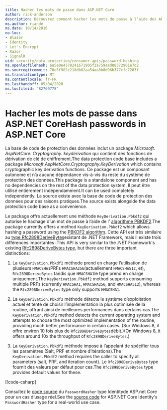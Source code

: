 ```yaml
---
title: Hacher les mots de passe dans ASP.NET Core
author: rick-anderson
description: Découvrez comment hacher les mots de passe à l’aide des API de protection des données ASP.NET Core.
ms.author: riande
ms.date: 10/14/2016
no-loc:
- Blazor
- Identity
- Let's Encrypt
- Razor
- SignalR
uid: security/data-protection/consumer-apis/password-hashing
ms.openlocfilehash: 6a5e0e4378241671905f2a759aad88372901e7d2
ms.sourcegitcommit: 70e5f982c218db82aa54aa8b8d96b377cfc7283f
ms.translationtype: MT
ms.contentlocale: fr-FR
ms.lasthandoff: 05/04/2020
ms.locfileid: "82769778"
---
```

# <a name="hash-passwords-in-aspnet-core"></a><span data-ttu-id="37d8e-103">Hacher les mots de passe dans ASP.NET Core</span><span class="sxs-lookup"><span data-stu-id="37d8e-103">Hash passwords in ASP.NET Core</span></span>

<span data-ttu-id="37d8e-104">La base de code de protection des données inclut un package *Microsoft. AspNetCore. Cryptography. keydérivation* qui contient des fonctions de dérivation de clé de chiffrement.</span><span class="sxs-lookup"><span data-stu-id="37d8e-104">The data protection code base includes a package *Microsoft.AspNetCore.Cryptography.KeyDerivation* which contains cryptographic key derivation functions.</span></span> <span data-ttu-id="37d8e-105">Ce package est un composant autonome et n’a aucune dépendance vis-à-vis du reste du système de protection des données.</span><span class="sxs-lookup"><span data-stu-id="37d8e-105">This package is a standalone component and has no dependencies on the rest of the data protection system.</span></span> <span data-ttu-id="37d8e-106">Il peut être utilisé entièrement indépendamment.</span><span class="sxs-lookup"><span data-stu-id="37d8e-106">It can be used completely independently.</span></span> <span data-ttu-id="37d8e-107">La source existe avec la base de code de protection des données pour des raisons pratiques.</span><span class="sxs-lookup"><span data-stu-id="37d8e-107">The source exists alongside the data protection code base as a convenience.</span></span>

<span data-ttu-id="37d8e-108">Le package offre actuellement une méthode `KeyDerivation.Pbkdf2` qui autorise le hachage d’un mot de passe à l’aide de l' [algorithme PBKDF2](https://tools.ietf.org/html/rfc2898#section-5.2).</span><span class="sxs-lookup"><span data-stu-id="37d8e-108">The package currently offers a method `KeyDerivation.Pbkdf2` which allows hashing a password using the [PBKDF2 algorithm](https://tools.ietf.org/html/rfc2898#section-5.2).</span></span> <span data-ttu-id="37d8e-109">Cette API est très similaire au [type Rfc2898DeriveBytes](/dotnet/api/system.security.cryptography.rfc2898derivebytes)existant de .NET Framework, mais il existe trois différences importantes :</span><span class="sxs-lookup"><span data-stu-id="37d8e-109">This API is very similar to the .NET Framework's existing [Rfc2898DeriveBytes type](/dotnet/api/system.security.cryptography.rfc2898derivebytes), but there are three important distinctions:</span></span>

1. <span data-ttu-id="37d8e-110">La `KeyDerivation.Pbkdf2` méthode prend en charge l’utilisation de plusieurs `HMACSHA1`PRFs `HMACSHA256`(actuellement `HMACSHA512`, et), `Rfc2898DeriveBytes` tandis que `HMACSHA1`le type prend en charge uniquement.</span><span class="sxs-lookup"><span data-stu-id="37d8e-110">The `KeyDerivation.Pbkdf2` method supports consuming multiple PRFs (currently `HMACSHA1`, `HMACSHA256`, and `HMACSHA512`), whereas the `Rfc2898DeriveBytes` type only supports `HMACSHA1`.</span></span>

2. <span data-ttu-id="37d8e-111">La `KeyDerivation.Pbkdf2` méthode détecte le système d’exploitation actuel et tente de choisir l’implémentation la plus optimisée de la routine, offrant ainsi de meilleures performances dans certains cas.</span><span class="sxs-lookup"><span data-stu-id="37d8e-111">The `KeyDerivation.Pbkdf2` method detects the current operating system and attempts to choose the most optimized implementation of the routine, providing much better performance in certain cases.</span></span> <span data-ttu-id="37d8e-112">(Sur Windows 8, il offre environ 10 fois plus de `Rfc2898DeriveBytes`débit.)</span><span class="sxs-lookup"><span data-stu-id="37d8e-112">(On Windows 8, it offers around 10x the throughput of `Rfc2898DeriveBytes`.)</span></span>

3. <span data-ttu-id="37d8e-113">La `KeyDerivation.Pbkdf2` méthode impose à l’appelant de spécifier tous les paramètres (Salt, PRF et nombre d’itérations).</span><span class="sxs-lookup"><span data-stu-id="37d8e-113">The `KeyDerivation.Pbkdf2` method requires the caller to specify all parameters (salt, PRF, and iteration count).</span></span> <span data-ttu-id="37d8e-114">Le `Rfc2898DeriveBytes` type fournit des valeurs par défaut pour ces.</span><span class="sxs-lookup"><span data-stu-id="37d8e-114">The `Rfc2898DeriveBytes` type provides default values for these.</span></span>

[!code-csharp[](password-hashing/samples/passwordhasher.cs)]

<span data-ttu-id="37d8e-115">Consultez le [code source](https://github.com/dotnet/AspNetCore/blob/master/src/Identity/Extensions.Core/src/PasswordHasher.cs) du `PasswordHasher` type Identityde ASP.net Core pour un cas d’usage réel.</span><span class="sxs-lookup"><span data-stu-id="37d8e-115">See the [source code](https://github.com/dotnet/AspNetCore/blob/master/src/Identity/Extensions.Core/src/PasswordHasher.cs) for ASP.NET Core Identity's `PasswordHasher` type for a real-world use case.</span></span>
